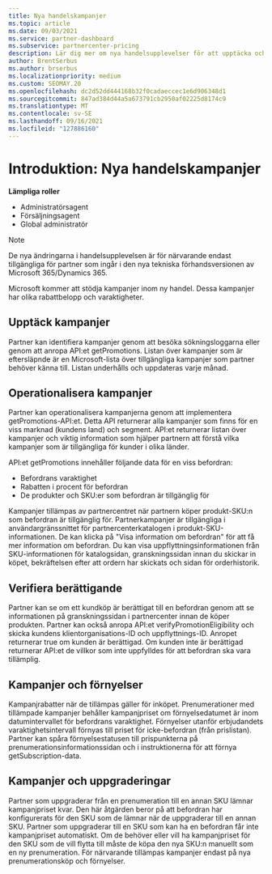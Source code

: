 ```yaml
---
title: Nya handelskampanjer
ms.topic: article
ms.date: 09/03/2021
ms.service: partner-dashboard
ms.subservice: partnercenter-pricing
description: Lär dig mer om nya handelsupplevelser för att upptäcka och köpa kampanjer.
author: BrentSerbus
ms.author: brserbus
ms.localizationpriority: medium
ms.custom: SEOMAY.20
ms.openlocfilehash: dc2d52dd444168b32f0cadaeccec1e6d906348d1
ms.sourcegitcommit: 847ad384d44a5a673791cb2950af02225d8174c9
ms.translationtype: MT
ms.contentlocale: sv-SE
ms.lasthandoff: 09/16/2021
ms.locfileid: "127886160"
---
```

# <a name="introduction-new-commerce-promotions"></a>Introduktion: Nya handelskampanjer

**Lämpliga roller**

- Administratörsagent
- Försäljningsagent
- Global administratör

> [!Note] 
> De nya ändringarna i handelsupplevelsen är för närvarande endast tillgängliga för partner som ingår i den nya tekniska förhandsversionen av Microsoft 365/Dynamics 365.

Microsoft kommer att stödja kampanjer inom ny handel. Dessa kampanjer har olika rabattbelopp och varaktigheter. 

## <a name="discovering-promotions"></a>Upptäck kampanjer ##

Partner kan identifiera kampanjer genom att besöka sökningsloggarna eller genom att anropa API:et getPromotions. Listan över kampanjer som är eftersläpnde är en Microsoft-lista över tillgängliga kampanjer som partner behöver känna till. Listan underhålls och uppdateras varje månad. 


## <a name="operationalize-promotions"></a>Operationalisera kampanjer ##

Partner kan operationalisera kampanjerna genom att implementera getPromotions-API:et. Detta API returnerar alla kampanjer som finns för en viss marknad (kundens land) och segment. API:et returnerar listan över kampanjer och viktig information som hjälper partnern att förstå vilka kampanjer som är tillgängliga för kunder i olika länder. 


API:et getPromotions innehåller följande data för en viss befordran:

- Befordrans varaktighet
- Rabatten i procent för befordran
- De produkter och SKU:er som befordran är tillgänglig för

Kampanjer tillämpas av partnercentret när partnern köper produkt-SKU:n som befordran är tillgänglig för. Partnerkampanjer är tillgängliga i användargränssnittet för partnercenterkatalogen i produkt-SKU-informationen. De kan klicka på "Visa information om befordran" för att få mer information om befordran. Du kan visa uppflyttningsinformationen från SKU-informationen för katalogsidan, granskningssidan innan du skickar in köpet, bekräftelsen efter att ordern har skickats och sidan för orderhistorik. 


## <a name="verify-eligibility"></a>Verifiera berättigande ##

Partner kan se om ett kundköp är berättigat till en befordran genom att se informationen på granskningssidan i partnercenter innan de köper produkten. Partner kan också anropa API:et verifyPromotionEligibility och skicka kundens klientorganisations-ID och uppflyttnings-ID. Anropet returnerar true om kunden är berättigad. Om kunden inte är berättigad returnerar API:et de villkor som inte uppfylldes för att befordran ska vara tillämplig. 



## <a name="promotions-and-renewals"></a>Kampanjer och förnyelser ##

Kampanjrabatter när de tillämpas gäller för inköpet. Prenumerationer med tillämpade kampanjer behåller kampanjpriset om förnyelsedatumet är inom datumintervallet för befordrans varaktighet. Förnyelser utanför erbjudandets varaktighetsintervall förnyas till priset för icke-befordran (från prislistan). Partner kan spåra förnyelsestatusen till prispunkterna på prenumerationsinformationssidan och i instruktionerna för att förnya getSubscription-data.


## <a name="promotions-and-upgrades"></a>Kampanjer och uppgraderingar ##
Partner som uppgraderar från en prenumeration till en annan SKU lämnar kampanjpriset kvar. Den här åtgärden beror på att befordran har konfigurerats för den SKU som de lämnar när de uppgraderar till en annan SKU. Partner som uppgraderar till en SKU som kan ha en befordran får inte kampanjpriset automatiskt. Om de behöver eller vill ha kampanjpriset för den SKU som de vill flytta till måste de köpa den nya SKU:n manuellt som en ny prenumeration. För närvarande tillämpas kampanjer endast på nya prenumerationsköp och förnyelser.



